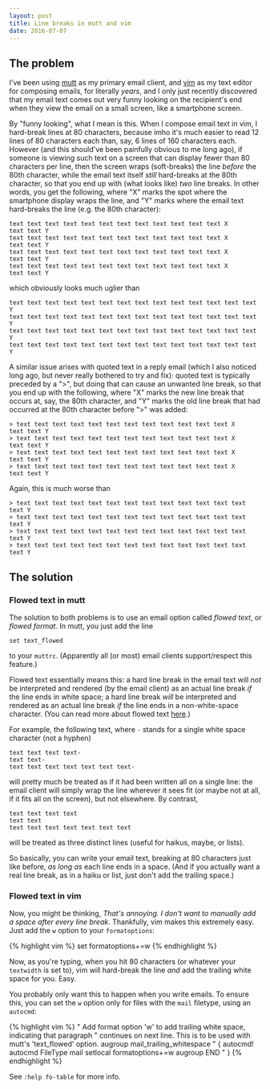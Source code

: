 ```yaml
---
layout: post
title: Line breaks in mutt and vim
date: 2016-07-07
---
```


## The problem

I've been using [mutt](http://www.mutt.org/) as my primary email client, and
[vim](http://www.vim.org/) as my text editor for composing emails, for
literally *years*, and I only just recently discovered that my email text comes
out very funny looking on the recipient's end when they view the email on a
small screen, like a smartphone screen.

By "funny looking", what I mean is this. When I compose email text in vim, I
hard-break lines at 80 characters, because imho it's much easier to read 12
lines of 80 characters each than, say, 6 lines of 160 characters each. However
(and this should've been painfully obvious to me long ago), if someone is
viewing such text on a screen that can display fewer than 80 characters per
line, then the screen wraps (soft-breaks) the line *before* the 80th character,
while the email text itself *still* hard-breaks at the 80th character, so that
you end up with (what looks like) *two* line breaks. In other words, you get
the following, where "X" marks the spot where the smartphone display wraps the
line, and "Y" marks where the email text hard-breaks the line (e.g. the 80th
character):

    text text text text text text text text text text text text X
    text text Y
    text text text text text text text text text text text text X
    text text Y
    text text text text text text text text text text text text X
    text text Y
    text text text text text text text text text text text text X
    text text Y

which obviously looks much uglier than

    text text text text text text text text text text text text text text Y
    text text text text text text text text text text text text text text Y
    text text text text text text text text text text text text text text Y
    text text text text text text text text text text text text text text Y

A similar issue arises with quoted text in a reply email (which I also noticed
long ago, but never really bothered to try and fix): quoted text is typically
preceded by a ">", but doing that can cause an unwanted line break, so that you
end up with the following, where "X" marks the new line break that occurs at,
say, the 80th character, and "Y" marks the old line break that had occurred at
the 80th character before ">" was added:

    > text text text text text text text text text text text text X
    text text Y
    > text text text text text text text text text text text text X
    text text Y
    > text text text text text text text text text text text text X
    text text Y
    > text text text text text text text text text text text text X
    text text Y

Again, this is much worse than

    > text text text text text text text text text text text text text text Y
    > text text text text text text text text text text text text text text Y
    > text text text text text text text text text text text text text text Y
    > text text text text text text text text text text text text text text Y

## The solution

### Flowed text in mutt

The solution to both problems is to use an email option called *flowed text*,
or *flowed format*. In mutt, you just add the line

    set text_flowed

to your `muttrc`. (Apparently all (or most) email clients support/respect this
feature.)

Flowed text essentially means this: a hard line break in the email text will
*not* be interpreted and rendered (by the email client) as an actual line break
*if* the line ends in white space; a hard line break *will* be interpreted and
rendered as an actual line break *if* the line ends in a non-white-space
character. (You can read more about flowed text
[here](http://joeclark.org/ffaq.html).)

For example, the following text, where `-` stands for a single white space
character (not a hyphen)

    text text text text-
    text text-
    text text text text text text text-

will pretty much be treated as if it had been written all on a single line: the
email client will simply wrap the line wherever it sees fit (or maybe not at
all, if it fits all on the screen), but not elsewhere. By contrast,

    text text text text
    text text
    text text text text text text text

will be treated as three distinct lines (useful for haikus, maybe, or lists).

So basically, you can write your email text, breaking at 80 characters just
like before, *as long as* each line ends in a space. (And if you actually want
a real line break, as in a haiku or list, just don't add the trailing space.)

### Flowed text in vim

Now, you might be thinking, *That's annoying. I don't want to manually add a
space after every line break*. Thankfully, vim makes this extremely easy. Just
add the `w` option to your `formatoptions`:

{% highlight vim %}
set formatoptions+=w
{% endhighlight %}

Now, as you're typing, when you hit 80 characters (or whatever your `textwidth`
is set to), vim will hard-break the line *and* add the trailing white space for
you. Easy.

You probably only want this to happen when you write emails. To ensure this,
you can set the `w` option only for files with the `mail` filetype, using an
`autocmd`:


{% highlight vim %}
" Add format option 'w' to add trailing white space, indicating that paragraph
" continues on next line. This is to be used with mutt's 'text_flowed' option.
augroup mail_trailing_whitespace " {
    autocmd!
    autocmd FileType mail setlocal formatoptions+=w
augroup END " }
{% endhighlight %}

See `:help fo-table` for more info.
